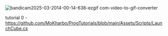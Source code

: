 ![bandicam2025-03-2014-00-14-638-ezgif com-video-to-gif-converter](https://github.com/user-attachments/assets/6f80913b-ee4e-4dda-b02e-4446637afcd3)

tutorial 0 -https://github.com/MoKharbo/ProgTutorials/blob/main/Assets/Scripts/LaunchCube.cs
